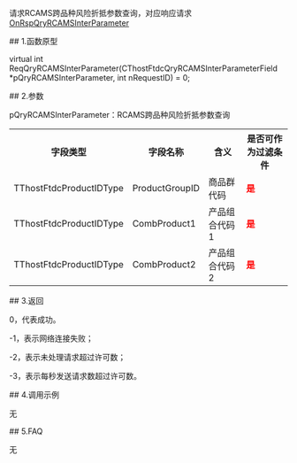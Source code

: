 <p>请求RCAMS跨品种风险折抵参数查询，对应响应请求<a href="../../CTHOSTFTDCTRADERAPI/ONRSPQRYRCAMSINTERPARAMETER/">OnRspQryRCAMSInterParameter</a></p>
<span class="anchor" id="d1761a70-8921-42d8-b9de-5c5b79c11736"></span>
## 1.函数原型
<p>virtual int ReqQryRCAMSInterParameter(CThostFtdcQryRCAMSInterParameterField *pQryRCAMSInterParameter, int nRequestID) = 0;</p>
<span class="anchor" id="05ba6afb-57d3-4b35-bd62-365f9881798d"></span>
## 2.参数
<p>pQryRCAMSInterParameter：RCAMS跨品种风险折抵参数查询</p>
<table><tr><th style="TEXT-ALIGN: center;">字段类型</th><th style="TEXT-ALIGN: center;">字段名称</th><th style="TEXT-ALIGN: center;">含义</th><th style="TEXT-ALIGN: center;">是否可作为过滤条件</th></tr><tr><td style="TEXT-ALIGN: left;">TThostFtdcProductIDType</td>
<td style="TEXT-ALIGN: left;">ProductGroupID</td>
<td style="TEXT-ALIGN: left;">商品群代码</td>
<td style="TEXT-ALIGN: left;"><strong><font color="#FF0000">是</font></strong></td>
</tr>
<tr><td style="TEXT-ALIGN: left;">TThostFtdcProductIDType</td>
<td style="TEXT-ALIGN: left;">CombProduct1</td>
<td style="TEXT-ALIGN: left;">产品组合代码1</td>
<td style="TEXT-ALIGN: left;"><strong><font color="#FF0000">是</font></strong></td>
</tr>
<tr><td style="TEXT-ALIGN: left;">TThostFtdcProductIDType</td>
<td style="TEXT-ALIGN: left;">CombProduct2</td>
<td style="TEXT-ALIGN: left;">产品组合代码2</td>
<td style="TEXT-ALIGN: left;"><strong><font color="#FF0000">是</font></strong></td>
</tr>
</table>
<span class="anchor" id="c942d434-1c8b-411e-882c-deb155a1b88a"></span>
## 3.返回
<p>0，代表成功。</p>
<p>-1，表示网络连接失败；</p>
<p>-2，表示未处理请求超过许可数；</p>
<p>-3，表示每秒发送请求数超过许可数。</p>
<span class="anchor" id="cb5e2e52-97a1-4069-b3f0-15e04e76aad2"></span>
## 4.调用示例
<p>无</p>
<span class="anchor" id="b97616a4-7bd2-4fd1-a4d3-bd12b6bfbfd5"></span>
## 5.FAQ
<p>无</p>
